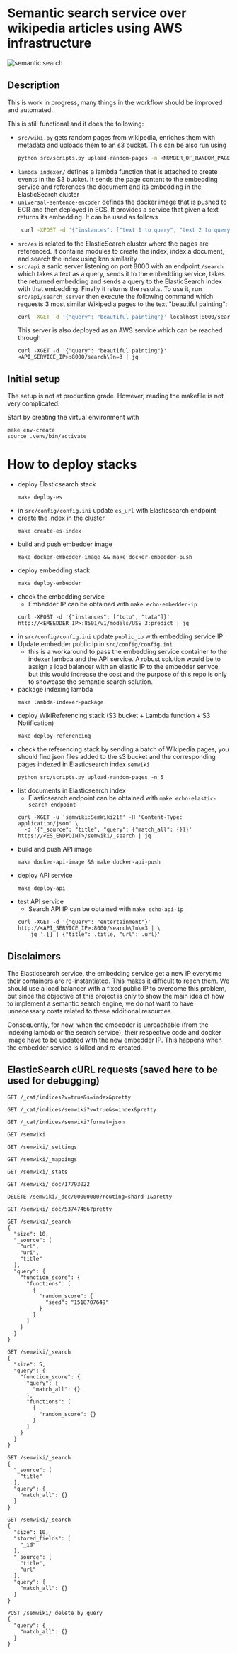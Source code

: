 # Semantic search service over wikipedia articles using AWS infrastructure

![semantic search](images/wikipedia_semantic_search.svg?raw=true "Wikipedia Semantic Search")

## Description
This is work in progress, many things in the workflow should be improved and 
automated.

This is still functional and it does the following:
* `src/wiki.py` gets random pages from wikipedia, enriches them with metadata
  and uploads them to an s3 bucket. This can be also run using
  ```bash
  python src/scripts.py upload-random-pages -n <NUMBER_OF_RANDOM_PAGES_TO_UPLOAD>
  ```
* `lambda_indexer/` defines a lambda function that is attached to create
events in the S3 bucket. It sends the page content to the embedding service
and references the document and its embedding in the ElasticSearch cluster
* `universal-sentence-encoder` defines the docker image that is pushed to
ECR and then deployed in ECS. It provides a service that given a text
returns its embedding. It can be used as follows
  ```bash
   curl -XPOST -d '{"instances": ["text 1 to query", "text 2 to query"]}' http://<EMBEDDER_IP>:8501/v1/models/USE_3:predict | jq
  ```
* `src/es` is related to the ElasticSearch cluster where the pages are referenced.
It contains modules to create the index, index a document, and search the index
using knn similarity
* `src/api` a sanic server listening on port 8000 with an endpoint `/search` which takes a text
as a query, sends it to the embedding service, takes the returned embedding
  and sends a query to the ElasticSearch index with that embedding. Finally
  it returns the results. To use it, run `src/api/search_server` then
  execute the following command which requests 3 most similar Wikipedia pages
  to the text "beautiful painting":
  ```bash
  curl -XGET -d '{"query": "beautiful painting"}' localhost:8000/search?n=3 | jq
  ```
  This server is also deployed as an AWS service which can be reached through
  ```shell
  curl -XGET -d '{"query": "beautiful painting"}' <API_SERVICE_IP>:8000/search\?n=3 | jq
  ```

## Initial setup
The setup is not at production grade. However, reading the makefile is not very complicated.

Start by creating the virtual environment with
```shell
make env-create
source .venv/bin/activate
```

# How to deploy stacks
* deploy Elasticsearch stack
  ```shell
  make deploy-es
  ```
* in `src/config/config.ini` update `es_url` with Elasticsearch endpoint
* create the index in the cluster
  ```shell
  make create-es-index
  ```
* build and push embedder image
  ```shell
  make docker-embedder-image && make docker-embedder-push
  ```
* deploy embedding stack
   ```shell
   make deploy-embedder
   ```
* check the embedding service
  * Embedder IP can be obtained with `make echo-embedder-ip`
  ```shell
  curl -XPOST -d '{"instances": ["toto", "tata"]}' http://<EMBEDDER_IP>:8501/v1/models/USE_3:predict | jq
  ```
* in `src/config/config.ini` update `public_ip` with embedding service IP
* Update embedder public ip in `src/config/config.ini`
  * this is a workaround to pass the embedding service container to the indexer
  lambda and the API service. A robust solution would be to assign a load balancer
    with an elastic IP to the embedder serivce, but this would increase the cost
    and the purpose of this repo is only to showcase the semantic search solution.
* package indexing lambda
  ```shell
  make lambda-indexer-package
  ```
* deploy WikiReferencing stack (S3 bucket + Lambda function + S3 Notification)
  ```shell
  make deploy-referencing
  ```
* check the referencing stack by sending a batch of Wikipedia pages, you should find json
files added to the s3 bucket and the corresponding pages indexed in Elasticsearch index `semwiki`
  ```shell
  python src/scripts.py upload-random-pages -n 5
  ```
* list documents in Elasticsearch index
  * Elasticsearch endpoint can be obtained with `make echo-elastic-search-endpoint`
  ```shell
  curl -XGET -u 'semwiki:SemWiki21!' -H 'Content-Type: application/json' \
    -d '{"_source": "title", "query": {"match_all": {}}}' https://<ES_ENDPOINT>/semwiki/_search | jq
  ```
* build and push API image
  ```shell
  make docker-api-image && make docker-api-push
  ```
* deploy API service
  ```shell
  make deploy-api
  ```
* test API service
  * Search API IP can be obtained with `make echo-api-ip`
  ```shell
  curl -XGET -d '{"query": "entertainment"}' http://<API_SERVICE_IP>:8000/search\?n\=3 | \
      jq '.[] | {"title": .title, "url": .url}'
  ```

## Disclaimers
The Elasticsearch service, the embedding service get a new IP everytime their containers
are re-instantiated. This makes it difficult to reach them. We should use a load
balancer with a fixed public IP to overcome this problem, but since the objective
of this project is only to show the main idea of how to implement a semantic search
engine, we do not want to have unnecessary costs related to these additional resources.

Consequently, for now, when the embedder is unreachable (from the indexing lambda or the search service),
their respective code and docker image have to be updated with the new embedder IP.
This happens when the embedder service is killed and re-created.


## ElasticSearch cURL requests (saved here to be used for debugging)
```
GET /_cat/indices?v=true&s=index&pretty

GET /_cat/indices/semwiki?v=true&s=index&pretty

GET /_cat/indices/semwiki?format=json

GET /semwiki

GET /semwiki/_settings

GET /semwiki/_mappings

GET /semwiki/_stats

GET /semwiki/_doc/17793022

DELETE /semwiki/_doc/00000000?routing=shard-1&pretty

GET /semwiki/_doc/53747466?pretty

GET /semwiki/_search
{
  "size": 10,
  "_source": [
    "url",
    "uri",
    "title"
  ],
  "query": {
    "function_score": {
      "functions": [
        {
          "random_score": {
            "seed": "1518707649"
          }
        }
      ]
    }
  }
}

GET /semwiki/_search
{
  "size": 5,
  "query": {
    "function_score": {
      "query": {
        "match_all": {}
      },
      "functions": [
        {
          "random_score": {}
        }
      ]
    }
  }
}

GET /semwiki/_search
{
  "_source": [
    "title"
  ],
  "query": {
    "match_all": {}
  }
}

GET /semwiki/_search
{
  "size": 10,
  "stored_fields": [
    "_id"
  ],
  "_source": [
    "title",
    "url"
  ],
  "query": {
    "match_all": {}
  }
}

POST /semwiki/_delete_by_query
{
  "query": {
    "match_all": {}
  }
}
```
